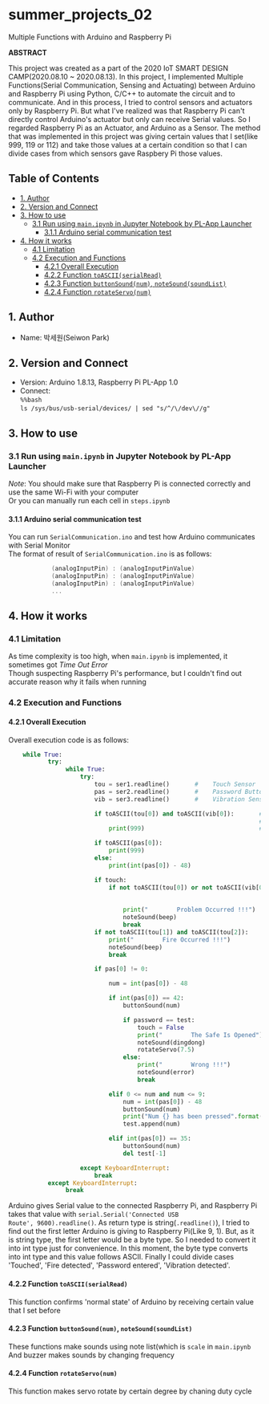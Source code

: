 # summer_projects_02
Multiple Functions with Arduino and Raspberry Pi   

**ABSTRACT**

This project was created as a part of the 2020 IoT SMART DESIGN CAMP(2020.08.10 ~ 2020.08.13). In this project, I implemented Multiple Functions(Serial Communication, Sensing and Actuating) between Arduino and Raspberry Pi using Python, C/C++ to automate the circuit and to communicate. And in this process, I tried to control sensors and actuators only by Raspberry Pi. But what I've realized was that Raspberry Pi can't directly control Arduino's actuator but only can receive Serial values. So I regarded Raspberry Pi as an Actuator, and Arduino as a Sensor. The method that was implemented in this project was giving certain values that I set(like 999, 119 or 112) and take those values at a certain condition so that I can divide cases from which sensors gave Raspbery Pi those values.

## Table of Contents   
+ [1. Author](#1-author)   
+ [2. Version and Connect](#2-version-and-connect)   
+ [3. How to use](#3-how-to-use)   
    + [3.1 Run using <code>main.ipynb</code> in Jupyter Notebook by PL-App Launcher](#31-run-using-mainipynb-in-jupyter-notebook-by-pl-app-launcher)   
        + [3.1.1 Arduino serial communication test](#311-arduino-serial-communication-test)   
+ [4. How it works](#4-how-it-works)   
    + [4.1 Limitation](#41-limitation)   
    + [4.2 Execution and Functions](#42-execution-and-functions)   
        + [4.2.1 Overall Execution](#421-overall-execution)   
        + [4.2.2 Function <code>toASCII(serialRead)</code>](#422-function-toasciiserialread)   
        + [4.2.3 Function <code>buttonSound(num)</code>, <code>noteSound(soundList)</code>](#423-function-buttonsoundnum-notesoundsoundlist)   
        + [4.2.4 Function <code>rotateServo(num)</code>](#424-function-rotateservonum)   

## 1. Author   
* Name: 박세원(Seiwon Park)   

## 2. Version and Connect   
* Version: Arduino 1.8.13, Raspberry Pi PL-App 1.0
* Connect:   
            <code>%%bash</code>   
            <code>ls /sys/bus/usb-serial/devices/ | sed "s/^/\\/dev\\//g"</code>                 
    
## 3. How to use   
### 3.1 Run using <code>main.ipynb</code> in Jupyter Notebook by PL-App Launcher
_Note_: You should make sure that Raspberry Pi is connected correctly and use the same Wi-Fi with your computer   
Or you can manually run each cell in <code>steps.ipynb</code>

#### 3.1.1 Arduino serial communication test   
You can run <code>SerialCommunication.ino</code> and test how Arduino communicates with Serial Monitor   
The format of result of <code>SerialCommunication.ino</code> is as follows:   
```c   
            (analogInputPin) : (analogInputPinValue)   
            (analogInputPin) : (analogInputPinValue)   
            (analogInputPin) : (analogInputPinValue)   
            ...   
```

## 4. How it works   
### 4.1 Limitation   
As time complexity is too high, when <code>main.ipynb</code> is implemented, it sometimes got _Time Out Error_   
Though suspecting Raspberry Pi's performance, but I couldn't find out accurate reason why it fails when running   

### 4.2 Execution and Functions   
#### 4.2.1 Overall Execution   
Overall execution code is as follows:   
```python
    while True:
           try:
                while True:   
                    try:
                        tou = ser1.readline()       #    Touch Sensor
                        pas = ser2.readline()       #    Password Button
                        vib = ser3.readline()       #    Vibration Sensor

                        if toASCII(tou[0]) and toASCII(vib[0]):       #  57 is the value that I set in Arduino 
                                                                      #  which means 'normal state'
                            print(999)                                #  999 is 'normal state' value that I set in Raspberry Pi

                        if toASCII(pas[0]):
                            print(999)
                        else:
                            print(int(pas[0]) - 48)

                        if touch:
                            if not toASCII(tou[0]) or not toASCII(vib[0]):  #  49 is the value that I set in Arduino
                                                                            #  which means 'problem occured'
                                                                            #  NOTE: regardless of the value, buzzer actuates automatically
                                print("        Problem Occurred !!!")
                                noteSound(beep)
                                break
                        if not toASCII(tou[1]) and toASCII(tou[2]):
                            print("        Fire Occurred !!!")
                            noteSound(beep)
                            break

                        if pas[0] != 0:

                            num = int(pas[0]) - 48

                            if int(pas[0]) == 42:                           #  when received '*', terminate input
                                buttonSound(num)

                                if password == test:                        #  password succeeded
                                    touch = False                           # inactivate Touch Sensor
                                    print("        The Safe Is Opened")
                                    noteSound(dingdong)
                                    rotateServo(7.5)                        #  servo rotates by 90 degree
                                else:                                       #  password failed
                                    print("        Wrong !!!")
                                    noteSound(error)
                                    break

                            elif 0 <= num and num <= 9:
                                num = int(pas[0]) - 48
                                buttonSound(num)
                                print("Num {} has been pressed".format(num))
                                test.append(num)

                            elif int(pas[0]) == 35:                         #  when received '#', delete last input
                                buttonSound(num)
                                del test[-1]

                    except KeyboardInterrupt:
                        break
           except KeyboardInterrupt:
                break
```   
Arduino gives Serial value to the connected Raspberry Pi, and Raspberry Pi takes that value with <code>serial.Serial('Connected USB Route', 9600).readline()</code>. As return type is string(<code>.readline()</code>), I tried to find out the first letter Arduino is giving to Raspberry Pi(Like 9, 1). But, as it is string type, the first letter would be  a byte type. So I needed to convert it into int type just for convenience. In this moment, the byte type converts into int type and this value follows ASCII. Finally I could divide cases 'Touched', 'Fire detected', 'Password entered', 'Vibration detected'.   
   
 

#### 4.2.2 Function <code>toASCII(serialRead)</code>   
This function confirms 'normal state' of Arduino by receiving certain value that I set before   

#### 4.2.3 Function <code>buttonSound(num)</code>, <code>noteSound(soundList)</code>   
These functions make sounds using note list(which is <code>scale</code> in <code>main.ipynb</code>   
And buzzer makes sounds by changing frequency   

#### 4.2.4 Function <code>rotateServo(num)</code>    
This function makes servo rotate by certain degree by chaning duty cycle   




        
